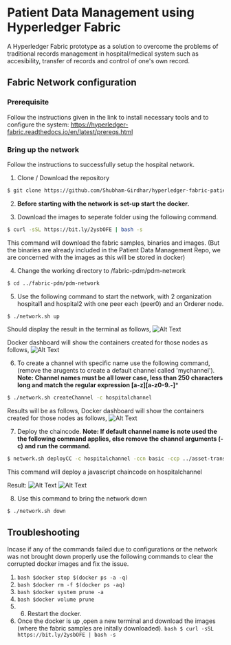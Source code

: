 # Patient Data Management using Hyperledger Fabric

A Hyperledger Fabric prototype as a solution to overcome the problems of traditional records management in hospital/medical system such as accesibility, transfer of records and control of one's own record.

## Fabric Network configuration
### Prerequisite
Follow the instructions given in the link to install necessary tools and to configure the system: https://hyperledger-fabric.readthedocs.io/en/latest/prereqs.html

### Bring up the network
Follow the instructions to successfully setup the hospital network.

1. Clone / Download the repository
```bash
$ git clone https://github.com/Shubham-Girdhar/hyperledger-fabric-patient-data-management.git
```
2. **Before starting with the network is set-up start the docker.**

3. Download the images to seperate folder using the following command.
```bash 
$ curl -sSL https://bit.ly/2ysbOFE | bash -s
```
This command will download the fabric samples, binaries and images. (But the binaries are already included in the Patient Data Management Repo, we are concerned with the images as this will be stored in docker)

4. Change the working directory to /fabric-pdm/pdm-network
```bash
$ cd ../fabric-pdm/pdm-network
```

5. Use the following command to start the network, with 2 organization hospital1 and hospital2 with one peer each (peer0) and an Orderer node.
```bash
$ ./network.sh up
```
Should display the result in the terminal as follows,
![Alt Text](https://github.com/Shubham-Girdhar/hyperledger-fabric-patient-data-management/blob/main/Screenshots/network%20up.png)

Docker dashboard will show the containers created for those nodes as follows,
![Alt Text](https://github.com/Shubham-Girdhar/hyperledger-fabric-patient-data-management/blob/main/Screenshots/Docker%20container%20for%20nodes.png)

6. To create a channel with specific name use the following command, (remove the arugents to create a default channel called 'mychannel').
**Note: Channel names must be all lower case, less than 250 characters long and match the regular expression [a-z][a-z0-9.-]***
```bash
$ ./network.sh createChannel -c hospitalchannel
```

Results will be as follows,
Docker dashboard will show the containers created for those nodes as follows,
![Alt Text](https://github.com/Shubham-Girdhar/hyperledger-fabric-patient-data-management/blob/main/Screenshots/create%20channel%202.png)

7. Deploy the chaincode.
**Note: If default channel name is note used the the following command applies, else remove the channel arguments (-c) and run the command.**
```bash 
$ network.sh deployCC -c hospitalchannel -ccn basic -ccp ../asset-transfer-basic/chaincode-javascript/ -ccl javascript
```
This command will deploy a javascript chaincode on hospitalchannel

Result:
![Alt Text](https://github.com/Shubham-Girdhar/hyperledger-fabric-patient-data-management/blob/main/Screenshots/create%20channel%201.png)
![Alt Text](https://github.com/Shubham-Girdhar/hyperledger-fabric-patient-data-management/blob/main/Screenshots/Docker%20container%20with%20chaincode.png)

8. Use this command to bring the network down
```bash
$ ./network.sh down
```

## Troubleshooting
Incase if any of the commands failed due to configurations or the network was not brought down properly use the following commands to clear the corrupted docker images and fix the issue.

1. ```bash $docker stop $(docker ps -a -q) ```
2. ```bash $docker rm -f $(docker ps -aq) ```
3. ```bash $docker system prune -a ```
4. ```bash $docker volume prune ```
6. 6. Restart the docker.
7. Once the docker is up ,open a new terminal and download the images (where the fabric samples are initally downloaded).
``` bash $ curl -sSL https://bit.ly/2ysbOFE | bash -s ```



